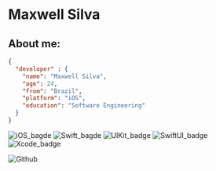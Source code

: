 
# Maxwell Silva

## About me:
``` JSON
{
  "developer" : {
    "name": "Maxwell Silva",
    "age": 24,
    "from": "Brazil",
    "platform": "iOS",
    "education": "Software Engineering"
  }
}
```
![iOS_bagde](https://img.shields.io/badge/iOS-512D7B?style=for-the-badge&logo=apple&logoColor=white)
![Swift_bagde](https://img.shields.io/badge/Swift-ED8B00?&style=for-the-badge&logo=swift&logoColor=white)
![UIKit_badge](https://img.shields.io/badge/UIKit-990F02?style=for-the-badge&logo=uikit&logoColor=white)
![SwiftUI_badge](https://img.shields.io/badge/SwiftUI-081D2F?style=for-the-badge&logo=swift&logoColor=white)
![Xcode_badge](https://img.shields.io/badge/Xcode-0095D5?style=for-the-badge&logo=xcode&logoColor=white)
  
![Github](https://github-readme-stats-eight-theta.vercel.app/api?username=maxwellssilva&show_icons=true&theme=algolia&include_all_commits=true&count_private=true&hide=issues)
 

